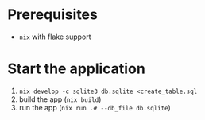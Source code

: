 # Prerequisites

- `nix` with flake support

# Start the application

1. `nix develop -c sqlite3 db.sqlite <create_table.sql`
3. build the app (`nix build`)
4. run the app (`nix run .# --db_file db.sqlite`)
